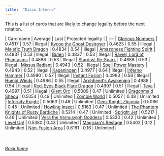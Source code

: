```yaml
---
title:  "Disco Inferno"
---
```


This is a list of cards that are likely to change legality before the next rotation.

| Card name | Average | Last | Projected legality |
| :-- |
[Glorious Numbers](https://db.ygoprodeck.com/card/?search=Glorious%20Numbers) | 0.4517 | 0.57 | Illegal |
[Kycoo the Ghost Destroyer](https://db.ygoprodeck.com/card/?search=Kycoo%20the%20Ghost%20Destroyer) | 0.4625 | 0.55 | Illegal |
[Malefic Truth Dragon](https://db.ygoprodeck.com/card/?search=Malefic%20Truth%20Dragon) | 0.4834 | 0.54 | Illegal |
[Amazoness Fighting Spirit](https://db.ygoprodeck.com/card/?search=Amazoness%20Fighting%20Spirit) | 0.4837 | 0.53 | Illegal |
[Buten](https://db.ygoprodeck.com/card/?search=Buten) | 0.4837 | 0.53 | Illegal |
[Raviel, Lord of Phantasms](https://db.ygoprodeck.com/card/?search=Raviel,%20Lord%20of%20Phantasms) | 0.4888 | 0.53 | Illegal |
[Stardust Re-Spark](https://db.ygoprodeck.com/card/?search=Stardust%20Re-Spark) | 0.4888 | 0.53 | Illegal |
[Missus Radiant](https://db.ygoprodeck.com/card/?search=Missus%20Radiant) | 0.4943 | 0.52 | Illegal |
[Spell Power Mastery](https://db.ygoprodeck.com/card/?search=Spell%20Power%20Mastery) | 0.4943 | 0.52 | Illegal |
[Kageningen](https://db.ygoprodeck.com/card/?search=Kageningen) | 0.4977 | 0.64 | Illegal |
[Inferno Hammer](https://db.ygoprodeck.com/card/?search=Inferno%20Hammer) | 0.4980 | 0.57 | Illegal |
[Instant Fusion](https://db.ygoprodeck.com/card/?search=Instant%20Fusion) | 0.4983 | 0.56 | Illegal |
[Humid Winds](https://db.ygoprodeck.com/card/?search=Humid%20Winds) | 0.4986 | 0.55 | Illegal |
[Archfiend's Awakening](https://db.ygoprodeck.com/card/?search=Archfiend's%20Awakening) | 0.4988 | 0.54 | Illegal |
[Red-Eyes Black Flare Dragon](https://db.ygoprodeck.com/card/?search=Red-Eyes%20Black%20Flare%20Dragon) | 0.4997 | 0.51 | Illegal |
[Teva](https://db.ygoprodeck.com/card/?search=Teva) | 0.4997 | 0.51 | Illegal |
[Giant Orc](https://db.ygoprodeck.com/card/?search=Giant%20Orc) | 0.5009 | 0.47 | Unlimited |
[Dragonmaid Sheou](https://db.ygoprodeck.com/card/?search=Dragonmaid%20Sheou) | 0.5054 | 0.49 | Unlimited |
[Zombie World](https://db.ygoprodeck.com/card/?search=Zombie%20World) | 0.5057 | 0.48 | Unlimited |
[Infernity Knight](https://db.ygoprodeck.com/card/?search=Infernity%20Knight) | 0.5063 | 0.46 | Unlimited |
[Gem-Knight Zirconia](https://db.ygoprodeck.com/card/?search=Gem-Knight%20Zirconia) | 0.5066 | 0.45 | Unlimited |
[Howling Insect](https://db.ygoprodeck.com/card/?search=Howling%20Insect) | 0.5163 | 0.47 | Unlimited |
[The Phantom Knights of Rusty Bardiche](https://db.ygoprodeck.com/card/?search=The%20Phantom%20Knights%20of%20Rusty%20Bardiche) | 0.5214 | 0.47 | Unlimited |
[Spright Jet](https://db.ygoprodeck.com/card/?search=Spright%20Jet) | 0.5217 | 0.46 | Unlimited |
[Vera the Vernusylph Goddess](https://db.ygoprodeck.com/card/?search=Vera%20the%20Vernusylph%20Goddess) | 0.5330 | 0.42 | Unlimited |
[Level Up!](https://db.ygoprodeck.com/card/?search=Level%20Up!) | 0.5380 | 0.43 | Unlimited |
[Magician's Restage](https://db.ygoprodeck.com/card/?search=Magician's%20Restage) | 0.5402 | 0.12 | Unlimited |
[Non-Fusion Area](https://db.ygoprodeck.com/card/?search=Non-Fusion%20Area) | 0.6161 | 0.16 | Unlimited |

<br>

###### [Back home](index)